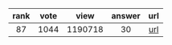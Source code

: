 
| rank | vote | view | answer | url |
|:-:|:-:|:-:|:-:|:-:|
|87|1044|1190718|30| [url](http://stackoverflow.com/questions/3964681/find-all-files-in-a-directory-with-extension-txt-in-python) |
